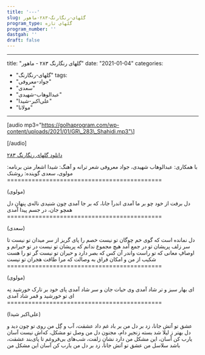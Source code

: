 ```yaml
---
title: '---'
slug: گلهای-رنگارنگ-۲۸۳-ماهور
program_type: گلهای تازه
program_number: ''
dastgah: ''
draft: false
---
```


---
title: "گلهای رنگارنگ ۲۸۳ - ماهور"
date: "2021-01-04"
categories: 
  - "گلهای-رنگارنگ"
tags: 
  - "جواد-معروفی"
  - "سعدی"
  - "عبدالوهاب-شهیدی"
  - "علی‌اکبر-شیدا"
  - "مولانا"
---

\[audio mp3="https://golhaprogram.com/wp-content/uploads/2021/01/GR\_283\_Shahidi.mp3"\]

\[/audio\]

[دانلود گلهای رنگارنگ ۲۸۳](https://golhaprogram.com/wp-content/uploads/2021/01/GR_283_Shahidi.mp3)

با همکاری: عبدالوهاب شهیدی، جواد معروفی شعر ترانه و آهنگ: شیدا اشعار متن برنامه: مولوی، سعدی گوینده: روشنک ============================================

(مولوی)

دل برفت از خود چو بر ما آمدی اندرآ جانا، که بر جا آمدی چون شنیدی ناله‌ی پنهانِ دل همچو جان، در جسم پیدا آمدی ============================================

(سعدی)

دل نمانده است که گوی خم چوگان تو نیست خصم را پای گریز از سر میدان تو نیست تا سر زلف پریشان تو در جمع آمد هیچ مجموع ندانم که پریشان تو نیست در تو حیرانم و اوصافِ معانی که تو راست واندر آن کس که بصر دارد و حیران تو نیست گر تو را هست شکیب از من و امکان فراق به وصالت که مرا طاقت هجران تو نیست ============================================

(مولوی)

ای بهار سبز و تر شاد آمدی وی حیات جان و سر شاد آمدی پای خود بر تارک خورشید نِه ای تو خورشید و قمر شاد آمدی ============================================

(علی‌اکبر شیدا)

عشق تو آتش جانا، زد بر دل من بر باد غم داد عشقت، آب و گِل من روی تو چون دید و دل بهتر ز لیلا شد بسته زنجیرِ دام، مجنون دل من وصل تو مشکل، كه‌اش نیست آسان یارب کن آسان، این مشکل من دارد نشانِ زلفت، شب‌های بی‌فروغم تا پای‌بند عشقت، باشد سلاسل من عشق تو آتش جانا، زد بر دل من یارب کن آسان این مشکل من

